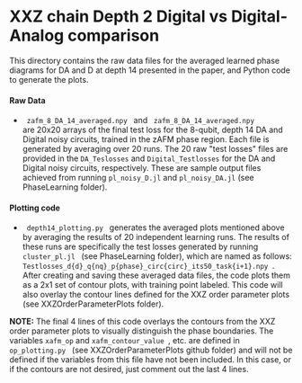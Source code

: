 # XXZ chain Depth 2 Digital vs Digital-Analog comparison

This directory contains the raw data files for the averaged learned phase diagrams for DA and D at depth 14 presented in the paper, and Python code to generate the plots.


#### Raw Data
<ul>
  <li>  <code> zafm_8_DA_14_averaged.npy </code> and <code> zafm_8_DA_14_averaged.npy </code>  </li> are 20x20 arrays of the final test loss for the 8-qubit, depth 14 DA and Digital noisy circuits, trained in the zAFM phase region.  Each file is generated by averaging over 20 runs.  The 20 raw "test losses" files are provided in the <code>DA_Teslosses</code> and <code>Digital_Testlosses</code> for the DA and Digital noisy circuits, respectively.  These are sample output files achieved from running <code>pl_noisy_D.jl</code> and <code>pl_noisy_DA.jl</code> (see PhaseLearning folder).
  
</ul>

#### Plotting code
  <ul>
    <li><code> depth14_plotting.py </code> generates the averaged plots mentioned above by averaging the results of 20 independent learning runs.  The results of these runs are specifically the test losses generated by running <code> cluster_pl.jl </code> (see PhaseLearning folder), which are named as follows: <code>Testlosses_d{d}_q{nq}_p{phase}_circ{circ}_its50_task{i+1}.npy </code>.<br />
After creating and saving these averaged data files, the code plots them as a 2x1 set of contour plots, with training point labeled.  This code will also overlay the contour lines defined for the XXZ order parameter plots (see XXZOrderParameterPlots folder).
       </li>
    
  </ul>

 **NOTE:** The final 4 lines of this code overlays the contours from the XXZ order parameter plots to visually distinguish the phase boundaries.  The variables <code>xafm_op</code> and <code>xafm_contour_value </code>, etc. are defined in <code>op_plotting.py </code> (see XXZOrderParameterPlots github folder) and will not be defined if the variables from this file have not been included.  In this case, or if the contours are not desired, just comment out the last 4 lines.

